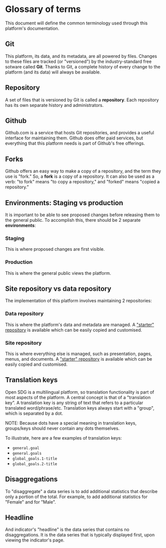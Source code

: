 <h1>Glossary of terms</h1>

This document will define the common terminology used through this platform's documentation.

## Git

This platform, its data, and its metadata, are all powered by files. Changes to these files are tracked (or "versioned") by the industry-standard free sotware called __Git__. Thanks to Git, a complete history of every change to the platform (and its data) will always be available.

## Repository

A set of files that is versioned by Git is called a __repository__. Each repository has its own separate history and administrators.

## Github

Github.com is a service that hosts Git repositories, and provides a useful interface for maintaining them. Github does offer paid services, but everything that this platform needs is part of Github's free offerings.

## Forks

Github offers an easy way to make a copy of a repository, and the term they use is "fork." So, a __fork__ is a copy of a repository. It can also be used as a verb: "to fork" means "to copy a repository," and "forked" means "copied a repository."

## Environments: Staging vs production

It is important to be able to see proposed changes before releasing them to the general public. To accomplish this, there should be 2 separate __environments__:

### Staging

This is where proposed changes are first visible.

### Production

This is where the general public views the platform.

## Site repository vs data repository

The implementation of this platform involves maintaining 2 repositories:

### Data repository

This is where the platform's data and metadata are managed. A ["starter" repository](https://github.com/open-sdg/open-sdg-data-starter) is available which can be easily copied and customised.

### Site repository

This is where everything else is managed, such as presentation, pages, menus, and documents.  A ["starter" repository](https://github.com/open-sdg/open-sdg-site-starter) is available which can be easily copied and customised.

## Translation keys

Open SDG is a multilingual platform, so translation functionality is part of most aspects of the platform. A central concept is that of a "translation key". A translation key is any string of text that refers to a particular translated word/phrase/etc. Translation keys always start with a "group", which is separated by a dot.

NOTE: Because dots have a special meaning in translation keys, groups/keys should never contain any dots themselves.

To illustrate, here are a few examples of translation keys:

* `general.goal`
* `general.goals`
* `global_goals.1-title`
* `global_goals.2-title`

## Disaggregations

To "disaggregate" a data series is to add additional statistics that describe only a portion of the total. For example, to add additional statistics for "Female" and for "Male".

## Headline

And indicator's "headline" is the data series that contains no disaggregations. It is the data series that is typically displayed first, upon viewing the indicator's page.

